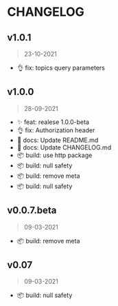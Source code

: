# CHANGELOG 

## v1.0.1
> 23-10-2021

* 👌 fix:  topics query parameters

## v1.0.0
> 28-09-2021

* ✨ feat:  realese 1.0.0-beta
* 👌 fix:  Authorization header
* 📖 docs:  Update README.md
* 📖 docs:  Update CHANGELOG.md
* 📦 build:  use http package
* 📦 build:  null safety
* 📦 build:  remove meta
* 📦 build:  null safety

## v0.0.7.beta
> 09-03-2021

* 📦 build:  remove meta

## v0.07
> 09-03-2021

* 📦 build:  null safety

